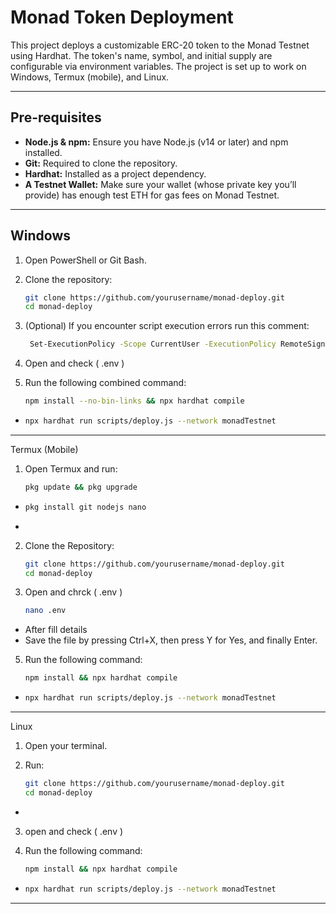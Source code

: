 # Monad Token Deployment

This project deploys a customizable ERC-20 token to the Monad Testnet using Hardhat. The token's name, symbol, and initial supply are configurable via environment variables. The project is set up to work on Windows, Termux (mobile), and Linux.

---

## Pre-requisites

- **Node.js & npm:** Ensure you have Node.js (v14 or later) and npm installed.
- **Git:** Required to clone the repository.
- **Hardhat:** Installed as a project dependency.
- **A Testnet Wallet:** Make sure your wallet (whose private key you’ll provide) has enough test ETH for gas fees on Monad Testnet.

---


## Windows

1. Open PowerShell or Git Bash.
2. Clone the repository:
   ```bash
   git clone https://github.com/yourusername/monad-deploy.git
   cd monad-deploy

3. (Optional) If you encounter script execution errors run this comment:

   ```bash
    Set-ExecutionPolicy -Scope CurrentUser -ExecutionPolicy RemoteSigned


4. Open and check ( .env )


5. Run the following combined command:
   ```bash
   npm install --no-bin-links && npx hardhat compile
-
   ```bash
   npx hardhat run scripts/deploy.js --network monadTestnet


---

Termux (Mobile)

1. Open Termux and run:
   ```bash
   pkg update && pkg upgrade
-
   ```bash
   pkg install git nodejs nano
-


2. Clone the Repository:
   ```bash
   git clone https://github.com/yourusername/monad-deploy.git
   cd monad-deploy


3. Open and chrck ( .env )
   ```bash
   nano .env
- After fill details
- Save the file by pressing Ctrl+X, then press Y for Yes, and finally Enter.

5. Run the following command:
   ```bash
   npm install && npx hardhat compile 
-
   ```bash
   npx hardhat run scripts/deploy.js --network monadTestnet


---

Linux

1. Open your terminal.


2. Run:
   ```bash
   git clone https://github.com/yourusername/monad-deploy.git
   cd monad-deploy
-

3. open and check ( .env )

4. Run the following command:
   ```bash
   npm install && npx hardhat compile

-
   ```bash
   npx hardhat run scripts/deploy.js --network monadTestnet


---

